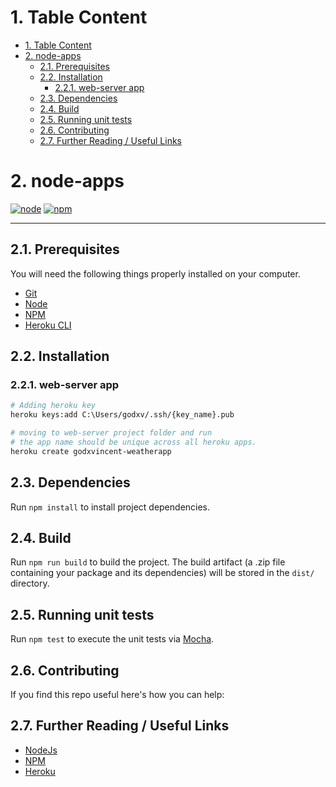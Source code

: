# 1. Table Content

- [1. Table Content](#1-table-content)
- [2. node-apps](#2-node-apps)
  - [2.1. Prerequisites](#21-prerequisites)
  - [2.2. Installation](#22-installation)
    - [2.2.1. web-server app](#221-web-server-app)
  - [2.3. Dependencies](#23-dependencies)
  - [2.4. Build](#24-build)
  - [2.5. Running unit tests](#25-running-unit-tests)
  - [2.6. Contributing](#26-contributing)
  - [2.7. Further Reading / Useful Links](#27-further-reading--useful-links)

# 2. node-apps

[![node](https://img.shields.io/badge/node-v14.16.1-yellow.svg)](https://nodejs.org)
[![npm](https://img.shields.io/badge/npm-v6.14.12-red.svg)](https://www.npmjs.com/)

---

## 2.1. Prerequisites

You will need the following things properly installed on your computer.

- [Git](http://git-scm.com/)
- [Node](https://nodejs.org)
- [NPM](https://www.npmjs.com/)
- [Heroku CLI](https://devcenter.heroku.com/articles/heroku-cli)

## 2.2. Installation

### 2.2.1. web-server app

```sh
# Adding heroku key
heroku keys:add C:\Users/godxv/.ssh/{key_name}.pub

# moving to web-server project folder and run
# the app name should be unique across all heroku apps.
heroku create godxvincent-weatherapp

```

## 2.3. Dependencies

Run `npm install` to install project dependencies.

## 2.4. Build

Run `npm run build` to build the project. The build artifact (a .zip file containing your package and its dependencies) will be stored in the `dist/` directory.

## 2.5. Running unit tests

Run `npm test` to execute the unit tests via [Mocha](https://mochajs.org/).

## 2.6. Contributing

If you find this repo useful here's how you can help:

## 2.7. Further Reading / Useful Links

- [NodeJs](https://nodejs.org/en/about/)
- [NPM](https://www.npmjs.com/)
- [Heroku](https://www.heroku.com/)
